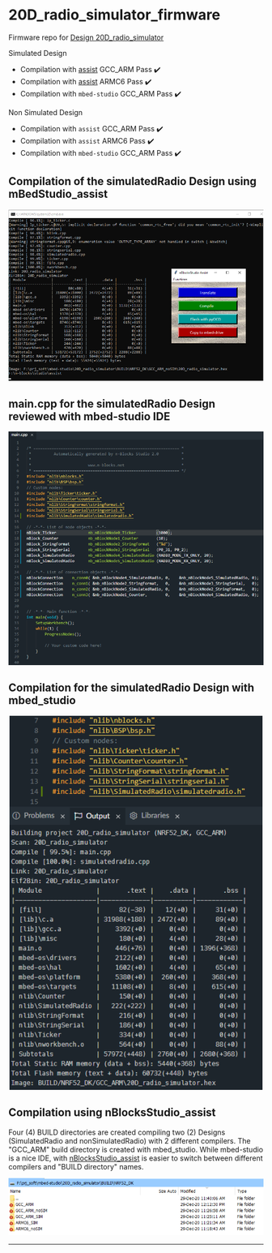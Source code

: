 # 20D_radio_simulator_firmware

Firmware repo for [Design 20D_radio_simulator](https://github.com/nBlocksStudioApps/20D_radio_simulator)

 Simulated Design
 *  Compilation with [assist](https://github.com/nblocksStudio/assist) GCC_ARM Pass :heavy_check_mark:
 *  Compilation with [assist](https://github.com/nblocksStudio/assist) ARMC6 Pass :heavy_check_mark:
 *  Compilation with `mbed-studio` GCC_ARM Pass :heavy_check_mark:

  Non Simulated Design
 *  Compilation with `assist` GCC_ARM Pass :heavy_check_mark:
 *  Compilation with `assist` ARMC6 Pass :heavy_check_mark:
 *  Compilation with `mbed-studio` GCC_ARM Pass :heavy_check_mark:

<!-- pagebreak -->

## Compilation of the simulatedRadio Design using mBedStudio_assist

<p align="center">
<img
src="img/01.PNG"
width = 800
/>
</p>

<!-- pagebreak -->

## main.cpp for the simulatedRadio Design reviewed with mbed-studio IDE

<p align="center">
<img
src="img/02.PNG"
width = 800
/>
</p>

<!-- pagebreak -->

## Compilation for the simulatedRadio Design with mbed_studio
<p align="center">
<img
src="img/03.PNG"
width = 500
/>
</p>

<!-- pagebreak -->


## Compilation  using nBlocksStudio_assist

Four (4) BUILD directories are created compiling two (2) Designs (SimulatedRadio and nonSimulatedRadio) with 2 different compilers.
The "GCC_ARM" build directory is created with mbed_studio. While mbed-studio is a nice IDE, with [nBlocksStudio_assist](https://github.com/nblocksStudio/assist) is easier to switch between different compilers and "BUILD directory" names.  


<p align="center">
<img
src="img/05.PNG"
width = 600
/>
</p>

----